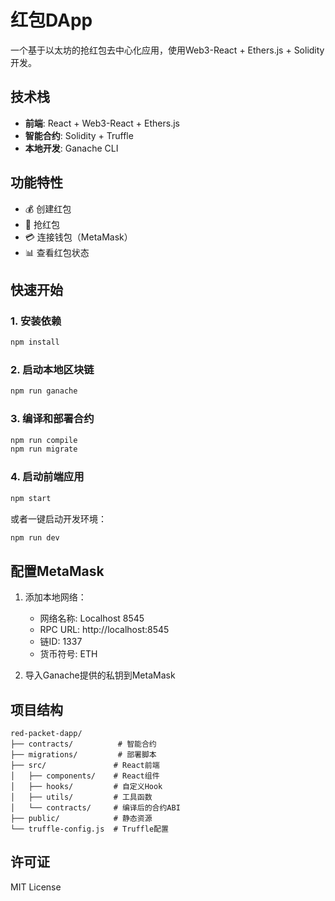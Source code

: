 # 红包DApp

一个基于以太坊的抢红包去中心化应用，使用Web3-React + Ethers.js + Solidity开发。

## 技术栈

- **前端**: React + Web3-React + Ethers.js
- **智能合约**: Solidity + Truffle
- **本地开发**: Ganache CLI

## 功能特性

- 💰 创建红包
- 🧧 抢红包
- 💳 连接钱包（MetaMask）
- 📊 查看红包状态

## 快速开始

### 1. 安装依赖

```bash
npm install
```

### 2. 启动本地区块链

```bash
npm run ganache
```

### 3. 编译和部署合约

```bash
npm run compile
npm run migrate
```

### 4. 启动前端应用

```bash
npm start
```

或者一键启动开发环境：

```bash
npm run dev
```

## 配置MetaMask

1. 添加本地网络：
   - 网络名称: Localhost 8545
   - RPC URL: http://localhost:8545
   - 链ID: 1337
   - 货币符号: ETH

2. 导入Ganache提供的私钥到MetaMask

## 项目结构

```
red-packet-dapp/
├── contracts/          # 智能合约
├── migrations/         # 部署脚本
├── src/               # React前端
│   ├── components/    # React组件
│   ├── hooks/         # 自定义Hook
│   ├── utils/         # 工具函数
│   └── contracts/     # 编译后的合约ABI
├── public/            # 静态资源
└── truffle-config.js  # Truffle配置
```

## 许可证

MIT License
